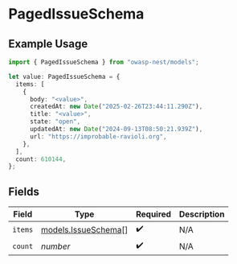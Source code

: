 # PagedIssueSchema

## Example Usage

```typescript
import { PagedIssueSchema } from "owasp-nest/models";

let value: PagedIssueSchema = {
  items: [
    {
      body: "<value>",
      createdAt: new Date("2025-02-26T23:44:11.290Z"),
      title: "<value>",
      state: "open",
      updatedAt: new Date("2024-09-13T08:50:21.939Z"),
      url: "https://improbable-ravioli.org",
    },
  ],
  count: 610144,
};
```

## Fields

| Field                                            | Type                                             | Required                                         | Description                                      |
| ------------------------------------------------ | ------------------------------------------------ | ------------------------------------------------ | ------------------------------------------------ |
| `items`                                          | [models.IssueSchema](../models/issueschema.md)[] | :heavy_check_mark:                               | N/A                                              |
| `count`                                          | *number*                                         | :heavy_check_mark:                               | N/A                                              |